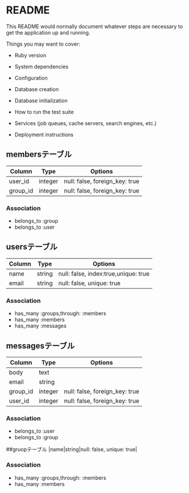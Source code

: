 # README

This README would normally document whatever steps are necessary to get the
application up and running.

Things you may want to cover:

* Ruby version

* System dependencies

* Configuration

* Database creation

* Database initialization

* How to run the test suite

* Services (job queues, cache servers, search engines, etc.)

* Deployment instructions

## membersテーブル

|Column|Type|Options|
|------|----|-------|
|user_id|integer|null: false, foreign_key: true|
|group_id|integer|null: false, foreign_key: true|

### Association
- belongs_to :group
- belongs_to :user

## usersテーブル

|Column|Type|Options|
|------|----|-------|
|name|string|null: false, index:true,unique: true|
|email|string|null: false, unique: true|

### Association
- has_many :groups,through: :members
- has_many :members
- has_many :messages

##  messagesテーブル
|Column|Type|Options|
|------|----|-------|
|body|text||
|email|string||
|group_id|integer|null: false, foreign_key: true|
|user_id|integer|null: false, foreign_key: true|

### Association
- belongs_to :user
- belongs_to :group

##gruopテーブル
|name|string|null: false, unique: true|

### Association
- has_many :groups,through: :members
- has_many :members

